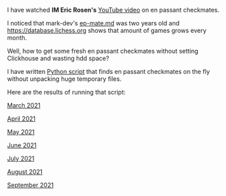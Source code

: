 
I have watched **IM Eric Rosen's** [YouTube video](https://www.youtube.com/watch?v=qKX3jVJ5J7E) on en passant checkmates.

I noticed that mark-dev's [ep-mate.md](https://github.com/mark-dev/chessfactory-hall-of-fame/blame/master/etc/docs/results/ep-mate.md) was two years old and https://database.lichess.org shows that amount of games grows every month.

Well, how to get some fresh en passant checkmates without setting Clickhouse and wasting hdd space?

I have written [Python script](en-passant.py) that finds en passant checkmates on the fly without unpacking huge temporary files.

Here are the results of running that script:

[March 2021](March-2021.adoc)

[April 2021](April-2021.adoc)

[May 2021](May-2021.adoc)

[June 2021](June-2021.adoc)

[July 2021](July-2021.adoc)

[August 2021](August-2021.adoc)

[September 2021](September-2021.adoc)
